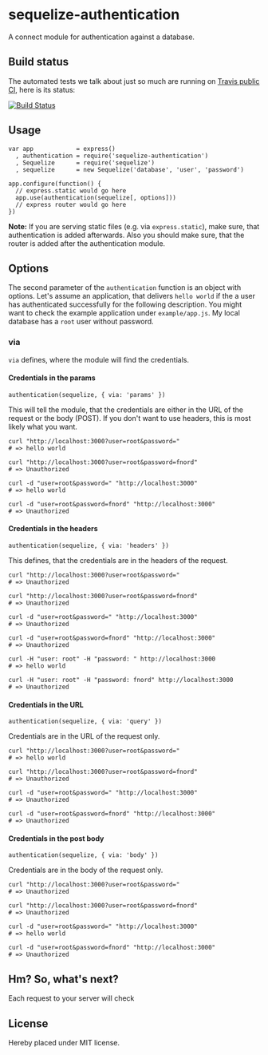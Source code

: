 # sequelize-authentication

A connect module for authentication against a database.

## Build status

The automated tests we talk about just so much are running on
[Travis public CI](http://travis-ci.org), here is its status:

[![Build Status](https://secure.travis-ci.org/sequelize/sequelize-authentication.png)](http://travis-ci.org/sequelize/sequelize-authentication)

## Usage

	var app            = express()
	  , authentication = require('sequelize-authentication')
	  , Sequelize      = require('sequelize')
	  , sequelize      = new Sequelize('database', 'user', 'password')
	
	app.configure(function() {
	  // express.static would go here
	  app.use(authentication(sequelize[, options]))
	  // express router would go here
	})

**Note:** If you are serving static files (e.g. via `express.static`), make sure, that authentication is added afterwards.
Also you should make sure, that the router is added after the authentication module.

## Options

The second parameter of the `authentication` function is an object with options. Let's assume an application,
that delivers `hello world` if the a user has authenticated successfully for the following description. You
might want to check the example application under `example/app.js`. My local database has a `root` user 
without password.

### via

`via` defines, where the module will find the credentials.

#### Credentials in the params

	authentication(sequelize, { via: 'params' })

This will tell the module, that the credentials are either in the URL of the request or the body (POST).
If you don't want to use headers, this is most likely what you want.

	curl "http://localhost:3000?user=root&password="
	# => hello world

	curl "http://localhost:3000?user=root&password=fnord"
	# => Unauthorized
	
	curl -d "user=root&password=" "http://localhost:3000"
	# => hello world

	curl -d "user=root&password=fnord" "http://localhost:3000"
	# => Unauthorized

#### Credentials in the headers

	authentication(sequelize, { via: 'headers' })

This defines, that the credentials are in the headers of the request.

	curl "http://localhost:3000?user=root&password="
	# => Unauthorized

	curl "http://localhost:3000?user=root&password=fnord"
	# => Unauthorized
	
	curl -d "user=root&password=" "http://localhost:3000"
	# => Unauthorized
	
	curl -d "user=root&password=fnord" "http://localhost:3000"
	# => Unauthorized
	
	curl -H "user: root" -H "password: " http://localhost:3000
	# => hello world
	
	curl -H "user: root" -H "password: fnord" http://localhost:3000
	# => Unauthorized

#### Credentials in the URL

	authentication(sequelize, { via: 'query' })

Credentials are in the URL of the request only.

	curl "http://localhost:3000?user=root&password="
	# => hello world
	
	curl "http://localhost:3000?user=root&password=fnord"
	# => Unauthorized
	
	curl -d "user=root&password=" "http://localhost:3000"
	# => Unauthorized

	curl -d "user=root&password=fnord" "http://localhost:3000"
	# => Unauthorized

#### Credentials in the post body

	authentication(sequelize, { via: 'body' })

Credentials are in the body of the request only.

	curl "http://localhost:3000?user=root&password="
	# => Unauthorized
	
	curl "http://localhost:3000?user=root&password=fnord"
	# => Unauthorized
	
	curl -d "user=root&password=" "http://localhost:3000"
	# => hello world
	
	curl -d "user=root&password=fnord" "http://localhost:3000"
	# => Unauthorized

## Hm? So, what's next?

Each request to your server will check

## License
Hereby placed under MIT license.
